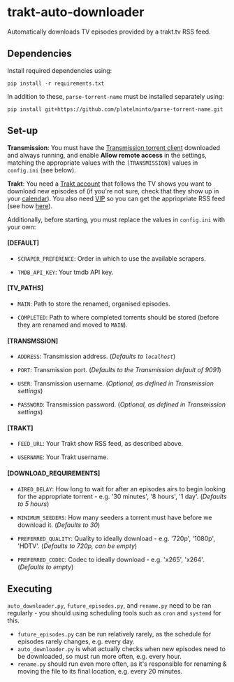 # trakt-auto-downloader

Automatically downloads TV episodes provided by a trakt.tv RSS feed.


## Dependencies

Install required dependencies using:

```pip install -r requirements.txt```

In addition to these, `parse-torrent-name` must be installed separately using:

```pip install git+https://github.com/platelminto/parse-torrent-name.git```



## Set-up

**Transmission**: You must have the [Transmission torrent client](https://transmissionbt.com/) downloaded and always running, and enable **Allow remote access** in the settings, matching the appropriate values with the `[TRANSMISSION]` values in `config.ini` (see below).

**Trakt**: You need a [Trakt account](https://trakt.tv/) that follows the TV shows you want to download new episodes of (if you're not sure, check that they show up in your [calendar](https://trakt.tv/calendars/my/shows)). You also need [VIP](https://trakt.tv/vip/) so you can get the appriopriate RSS feed (see how [here](https://blog.trakt.tv/ical-and-rss-feeds-f2028da560e3)).

Additionally, before starting, you must replace the values in `config.ini` with your own:

#### [DEFAULT]

- `SCRAPER_PREFERENCE`: Order in which to use the available scrapers.

- `TMDB_API_KEY`: Your tmdb API key.

#### [TV_PATHS]

- `MAIN`: Path to store the renamed, organised episodes.

- `COMPLETED`: Path to where completed torrents should be stored (before they are renamed and moved to `MAIN`).

#### [TRANSMSSION]

- `ADDRESS`: Transmission address. (_Defaults to `localhost`_)

- `PORT`: Transmission port. (_Defaults to the Transmission default of 9091_)

- `USER`: Transmission username. (_Optional, as defined in Transmission settings_)

- `PASSWORD`: Transmission password. (_Optional, as defined in Transmission settings_)

#### [TRAKT]

- `FEED_URL`: Your Trakt show RSS feed, as described above.

- `USERNAME`: Your Trakt username.

#### [DOWNLOAD_REQUIREMENTS]

- `AIRED_DELAY`: How long to wait for after an episodes airs to begin looking for the appropriate torrent - e.g. '30 minutes', '8 hours', '1 day'. (_Defaults to 5 hours_)

- `MINIMUM_SEEDERS`: How many seeders a torrent must have before we download it. (_Defaults to 30_)

- `PREFERRED_QUALITY`: Quality to ideally download - e.g. '720p', '1080p', 'HDTV'. (_Defaults to 720p, can be empty_)

- `PREFERRED_CODEC`: Codec to ideally download - e.g. 'x265', 'x264'. (_Defaults to empty_)


## Executing

`auto_downloader.py`, `future_episodes.py`, and `rename.py` need to be ran regularly - you should using scheduling tools such as `cron` and `systemd` for this.

- `future_episodes.py` can be run relatively rarely, as the schedule for episodes rarely changes, e.g. every day.
- `auto_downloader.py` is what actually checks when new episodes need to be downloaded, so must run more often, e.g. every hour.
- `rename.py` should run even more often, as it's responsible for renaming & moving the file to its final location, e.g. every 20 minutes.